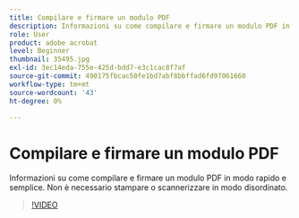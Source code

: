```yaml
---
title: Compilare e firmare un modulo PDF
description: Informazioni su come compilare e firmare un modulo PDF in modo rapido e semplice
role: User
product: adobe acrobat
level: Beginner
thumbnail: 35495.jpg
exl-id: 3ec14eda-755e-425d-bdd7-e3c1cac8f7af
source-git-commit: 490175fbcac50fe1bd7abf8bbffad6fd97061660
workflow-type: tm+mt
source-wordcount: '43'
ht-degree: 0%

---
```


# Compilare e firmare un modulo PDF

Informazioni su come compilare e firmare un modulo PDF in modo rapido e semplice. Non è necessario stampare o scannerizzare in modo disordinato.

>[!VIDEO](https://video.tv.adobe.com/v/35495?hidetitle=true)
